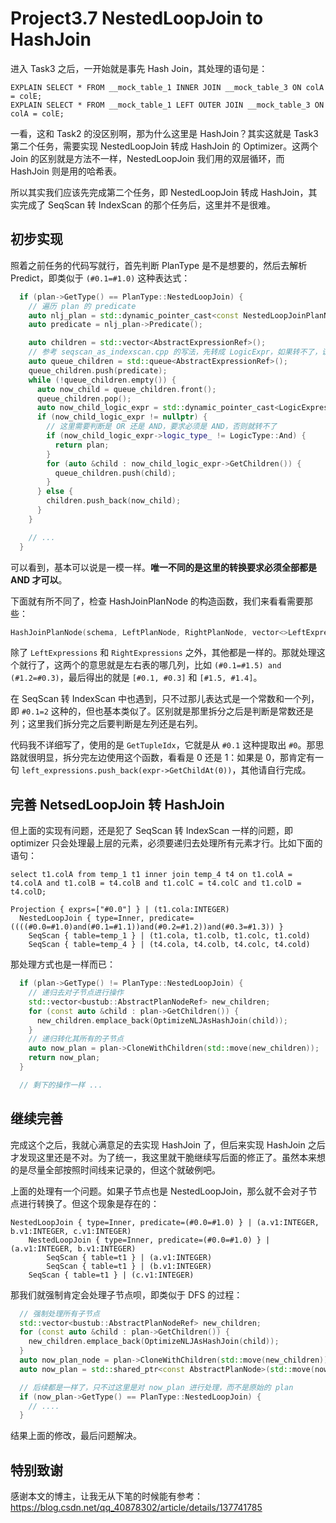 # Project3.7 NestedLoopJoin to HashJoin

进入 Task3 之后，一开始就是事先 Hash Join，其处理的语句是：

```
EXPLAIN SELECT * FROM __mock_table_1 INNER JOIN __mock_table_3 ON colA = colE;
EXPLAIN SELECT * FROM __mock_table_1 LEFT OUTER JOIN __mock_table_3 ON colA = colE;
```

一看，这和 Task2 的没区别啊，那为什么这里是 HashJoin？其实这就是 Task3 第二个任务，需要实现 NestedLoopJoin 转成 HashJoin 的 Optimizer。这两个 Join 的区别就是方法不一样，NestedLoopJoin 我们用的双层循环，而 HashJoin 则是用的哈希表。

所以其实我们应该先完成第二个任务，即 NestedLoopJoin 转成 HashJoin，其实完成了 SeqScan 转 IndexScan 的那个任务后，这里并不是很难。

## 初步实现

照着之前任务的代码写就行，首先判断 PlanType 是不是想要的，然后去解析 Predict，即类似于 `(#0.1=#1.0)` 这种表达式：

```cpp
  if (plan->GetType() == PlanType::NestedLoopJoin) {
    // 遍历 plan 的 predicate
    auto nlj_plan = std::dynamic_pointer_cast<const NestedLoopJoinPlanNode>(plan);
    auto predicate = nlj_plan->Predicate();

    auto children = std::vector<AbstractExpressionRef>();
    // 参考 seqscan_as_indexscan.cpp 的写法，先转成 LogicExpr，如果转不了，说明就是单个表达式
    auto queue_children = std::queue<AbstractExpressionRef>();
    queue_children.push(predicate);
    while (!queue_children.empty()) {
      auto now_child = queue_children.front();
      queue_children.pop();
      auto now_child_logic_expr = std::dynamic_pointer_cast<LogicExpression>(now_child);
      if (now_child_logic_expr != nullptr) {
        // 这里需要判断是 OR 还是 AND，要求必须是 AND，否则就转不了
        if (now_child_logic_expr->logic_type_ != LogicType::And) {
          return plan;
        }
        for (auto &child : now_child_logic_expr->GetChildren()) {
          queue_children.push(child);
        }
      } else {
        children.push_back(now_child);
      }
    }

    // ...
  }
```

可以看到，基本可以说是一模一样。**唯一不同的是这里的转换要求必须全部都是 AND 才可以**。

下面就有所不同了，检查 HashJoinPlanNode 的构造函数，我们来看看需要那些：
```cpp
HashJoinPlanNode(schema, LeftPlanNode, RightPlanNode, vector<>LeftExpressions, vector<>RightExpressions, JoinType)
```

除了 `LeftExpressions` 和 `RightExpressions` 之外，其他都是一样的。那就处理这个就行了，这两个的意思就是左右表的哪几列，比如 `(#0.1=#1.5) and (#1.2=#0.3)`，最后得出的就是 `[#0.1, #0.3]` 和 `[#1.5, #1.4]`。

在 SeqScan 转 IndexScan 中也遇到，只不过那儿表达式是一个常数和一个列，即 `#0.1=2` 这种的，但也基本类似了。区别就是那里拆分之后是判断是常数还是列；这里我们拆分完之后要判断是左列还是右列。

代码我不详细写了，使用的是 `GetTupleIdx`，它就是从 `#0.1` 这种提取出 `#0`。那思路就很明显，拆分完左边使用这个函数，看看是 0 还是 1：如果是 0，那肯定有一句 `left_expressions.push_back(expr->GetChildAt(0))`，其他请自行完成。


## 完善 NetsedLoopJoin 转 HashJoin

但上面的实现有问题，还是犯了 SeqScan 转 IndexScan 一样的问题，即 optimizer 只会处理最上层的元素，必须要递归去处理所有元素才行。比如下面的语句：
```
select t1.colA from temp_1 t1 inner join temp_4 t4 on t1.colA = t4.colA and t1.colB = t4.colB and t1.colC = t4.colC and t1.colD = t4.colD;

Projection { exprs=["#0.0"] } | (t1.cola:INTEGER)
  NestedLoopJoin { type=Inner, predicate=((((#0.0=#1.0)and(#0.1=#1.1))and(#0.2=#1.2))and(#0.3=#1.3)) }
    SeqScan { table=temp_1 } | (t1.cola, t1.colb, t1.colc, t1.cold)
    SeqScan { table=temp_4 } | (t4.cola, t4.colb, t4.colc, t4.cold)
```

那处理方式也是一样而已：

```cpp
  if (plan->GetType() != PlanType::NestedLoopJoin) {
    // 递归去对子节点进行操作
    std::vector<bustub::AbstractPlanNodeRef> new_children;
    for (const auto &child : plan->GetChildren()) {
      new_children.emplace_back(OptimizeNLJAsHashJoin(child));
    }
    // 递归转化其所有的子节点
    auto now_plan = plan->CloneWithChildren(std::move(new_children));
    return now_plan;
  }

  // 剩下的操作一样 ...
```

## 继续完善

完成这个之后，我就心满意足的去实现 HashJoin 了，但后来实现 HashJoin 之后才发现这里还是不对。为了统一，我这里就干脆继续写后面的修正了。虽然本来想的是尽量全部按照时间线来记录的，但这个就破例吧。

上面的处理有一个问题。如果子节点也是 NestedLoopJoin，那么就不会对子节点进行转换了。但这个现象是存在的：

```
NestedLoopJoin { type=Inner, predicate=(#0.0=#1.0) } | (a.v1:INTEGER, b.v1:INTEGER, c.v1:INTEGER)
    NestedLoopJoin { type=Inner, predicate=(#0.0=#1.0) } | (a.v1:INTEGER, b.v1:INTEGER)
        SeqScan { table=t1 } | (a.v1:INTEGER)
        SeqScan { table=t1 } | (b.v1:INTEGER)
    SeqScan { table=t1 } | (c.v1:INTEGER)
```

那我们就强制肯定会处理子节点呗，即类似于 DFS 的过程：

```cpp
  // 强制处理所有子节点
  std::vector<bustub::AbstractPlanNodeRef> new_children;
  for (const auto &child : plan->GetChildren()) {
    new_children.emplace_back(OptimizeNLJAsHashJoin(child));
  }
  auto now_plan_node = plan->CloneWithChildren(std::move(new_children));
  auto now_plan = std::shared_ptr<const AbstractPlanNode>(std::move(now_plan_node));

  // 后续都是一样了，只不过这里是对 now_plan 进行处理，而不是原始的 plan
  if (now_plan->GetType() == PlanType::NestedLoopJoin) {
    // ....
  }

```

结果上面的修改，最后问题解决。

## 特别致谢
感谢本文的博主，让我无从下笔的时候能有参考：https://blog.csdn.net/qq_40878302/article/details/137741785